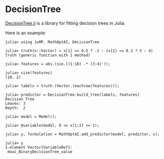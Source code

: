 # DecisionTree

[DecisionTree.jl](https://github.com/JuliaAI/DecisionTree.jl) is a library for
fitting decision trees in Julia.

Here is an example:

```jldoctest
julia> using JuMP, MathOptAI, DecisionTree

julia> truth(x::Vector) = x[1] <= 0.5 ? -2 : (x[2] <= 0.3 ? 3 : 4)
truth (generic function with 1 method)

julia> features = abs.(sin.((1:10) .* (3:4)'));

julia> size(features)
(10, 2)

julia> labels = truth.(Vector.(eachrow(features)));

julia> predictor = DecisionTree.build_tree(labels, features)
Decision Tree
Leaves: 3
Depth:  2

julia> model = Model();

julia> @variable(model, 0 <= x[1:2] <= 1);

julia> y, formulation = MathOptAI.add_predictor(model, predictor, x);

julia> y
1-element Vector{VariableRef}:
 moai_BinaryDecisionTree_value
```
